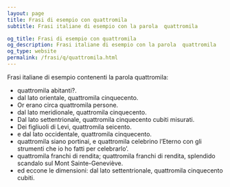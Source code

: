 ```yaml
---
layout: page
title: Frasi di esempio con quattromila 
subtitle: Frasi italiane di esempio con la parola  quattromila

og_title: Frasi di esempio con quattromila 
og_description: Frasi italiane di esempio con la parola  quattromila
og_type: website
permalink: /frasi/q/quattromila.html
---
```


Frasi italiane di esempio contenenti la parola quattromila:


- quattromila abitanti?.
- dal lato orientale, quattromila cinquecento.
- Or erano circa quattromila persone.
- dal lato meridionale, quattromila cinquecento.
- Dal lato settentrionale, quattromila cinquecento cubiti misurati.
- Dei figliuoli di Levi, quattromila seicento.
- e dal lato occidentale, quattromila cinquecento.
- quattromila siano portinai, e quattromila celebrino l’Eterno con gli strumenti che io ho fatti per celebrarlo’.
- quattromila franchi di rendita; quattromila franchi di rendita, splendido scandalo sul Mont Sainte-Geneviève.
- ed eccone le dimensioni: dal lato settentrionale, quattromila cinquecento cubiti.
